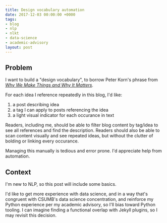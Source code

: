 ```yaml
---
title: Design vocabulary automation
date: 2017-12-03 00:00:00 +0000
tags:
- blog
- nlp
- nlkt
- data-science
- academic-advisory
layout: post
---
```

## Problem

I want to build a "design vocabulary", to borrow Peter Korn's phrase from [_Why We Make Things and Why It Matters_](why-we-make-things-and-why-it-matters-by-peter-korn).

For each idea I reference repeatedly in this blog, I'd like:
1. a post describing idea
1. a tag I can apply to posts referencing the idea
1. a light visual indicator for each occurance in text

Readers, including me, should be able to filter blog content by tag/idea to see all references and find the description. Readers should also be able to scan content visually and see repeated ideas, but without the clutter of bolding or linking every occurance.

Managing this manually is tedious and error prone. I'd appreciate help from automation.

## Context

I'm new to NLP, so this post will include some basics.

I'd like to get more experience with data science, and in a way that's congruent with CSUMB's data science concentration, and reinforce my Python experience per my academic advisory, so I'll bias toward Python tooling. I can imagine finding a functional overlap with Jekyll plugins, so I may revisit this decision.
